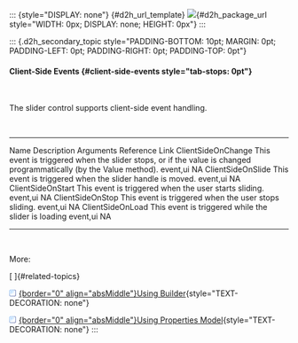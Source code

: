 ::: {style="DISPLAY: none"}
[](ms-xhelp:///?Id=d2h_url_template){#d2h_url_template} ![](!package_url!){#d2h_package_url style="WIDTH: 0px; DISPLAY: none; HEIGHT: 0px"}
:::

::: {.d2h_secondary_topic style="PADDING-BOTTOM: 10pt; MARGIN: 0pt; PADDING-LEFT: 0pt; PADDING-RIGHT: 0pt; PADDING-TOP: 0pt"}
#### Client-Side Events {#client-side-events style="tab-stops: 0pt"}

 

The slider control supports client-side event handling.

 

  -------------------- ------------------------------------------------------------------------------------------------------------------- ----------- ----------------
  Name                 Description                                                                                                         Arguments   Reference Link
  ClientSideOnChange   This event is triggered when the slider stops, or if the value is changed programmatically (by the Value method).   event,ui    NA
  ClientSideOnSlide    This event is triggered when the slider handle is moved.                                                            event,ui    NA
  ClientSideOnStart    This event is triggered when the user starts sliding.                                                               event,ui    NA
  ClientSideOnStop     This event is triggered when the user stops sliding.                                                                event,ui    NA
  ClientSideOnLoad     This event is triggered while the slider is loading                                                                 event,ui    NA
  -------------------- ------------------------------------------------------------------------------------------------------------------- ----------- ----------------

 

More:

[ ]{#related-topics}

[![](button.gif){border="0" align="absMiddle"}Using Builder](ms-xhelp:///?Id=865ad870-700e-4dd6-b75d-24018cdcbccc){style="TEXT-DECORATION: none"}

[![](button.gif){border="0" align="absMiddle"}Using Properties Model](ms-xhelp:///?Id=69ef9639-b76e-4457-8c35-b184beb35dcd){style="TEXT-DECORATION: none"}
:::
